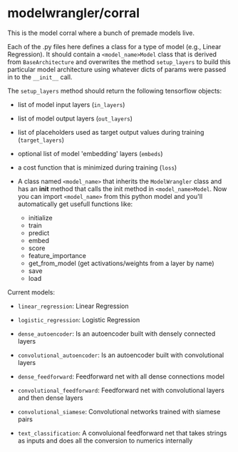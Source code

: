 # modelwrangler/corral

This is the model corral where a bunch of premade models live.

Each of the .py files here defines a class for a type of model (e.g., Linear Regression).
It should contain a `<model_name>Model` class that is derived from `BaseArchitecture` and overwrites the method `setup_layers` to build this particular model architecture using whatever dicts of params were passed in to the `__init__` call.

The `setup_layers` method should return the following tensorflow objects:
* list of model input layers (`in_layers`)
* list of model output layers (`out_layers`)
* list of placeholders used as target output values during training (`target_layers`)
* optional list of model 'embedding' layers (`embeds`)
* a cost function that is minimized during training (`loss`)


* A class named `<model_name>` that inherits the `ModelWrangler` class and has an __init__ method that calls the init method in `<model_name>Model`. Now you can import `<model_name>` from this python model and you'll automatically get usefull functions like:
    * initialize
    * train
    * predict
    * embed
    * score
    * feature_importance
    * get_from_model (get activations/weights from a layer by name)
    * save
    * load


Current models:
* `linear_regression`: Linear Regression
* `logistic_regression`: Logistic Regression

* `dense_autoencoder`: Is an autoencoder built with densely connected layers
* `convolutional_autoencoder`: Is an autoencoder built with convolutional layers

* `dense_feedforward`: Feedforward net with all dense connections model
* `convolutional_feedforward`: Feedforward net with convolutional layers and then dense layers
* `convolutional_siamese`: Convolutional networks trained with siamese pairs

* `text_classification`: A convoluional feedforward net that takes strings as inputs and does all the conversion to numerics internally